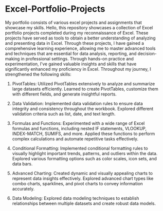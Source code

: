 # Excel-Portfolio-Projects
My portfolio consists of various excel projects and assignments that showcase my skills.
Hello, this repository showcases a collection of Excel portfolio projects completed during my reconnaissance of Excel. These projects have served as tools to obtain a better understanding of analyzing and presenting data in Excel. Through these projects, I have gained a comprehensive learning experience, allowing me to master advanced tools and techniques that are essential for data analysis, reporting, and decision-making in professional settings. Through hands-on practice and experimentation, I've gained valuable insights and skills that have significantly enhanced my proficiency in Excel.
Throughout my journey, I strengthened the following skills:

1. PivotTables: Utilized PivotTables extensively to analyze and summarize large datasets efficiently. Learned to create PivotTables, customize them with different fields, and generate insightful reports.

2. Data Validation: Implemented data validation rules to ensure data integrity and consistency throughout the workbook. Explored different validation criteria such as list, date, and text length.

3. Formulas and Functions: Experimented with a wide range of Excel formulas and functions, including nested IF statements, VLOOKUP, INDEX-MATCH, SUMIFS, and more. Applied these functions to perform complex calculations and automate repetitive tasks effectively.

4. Conditional Formatting: Implemented conditional formatting rules to visually highlight important trends, patterns, and outliers within the data. Explored various formatting options such as color scales, icon sets, and data bars.

5. Advanced Charting: Created dynamic and visually appealing charts to represent data insights effectively. Explored advanced chart types like combo charts, sparklines, and pivot charts to convey information accurately.

6. Data Modeling: Explored data modeling techniques to establish relationships between multiple datasets and create robust data models.
